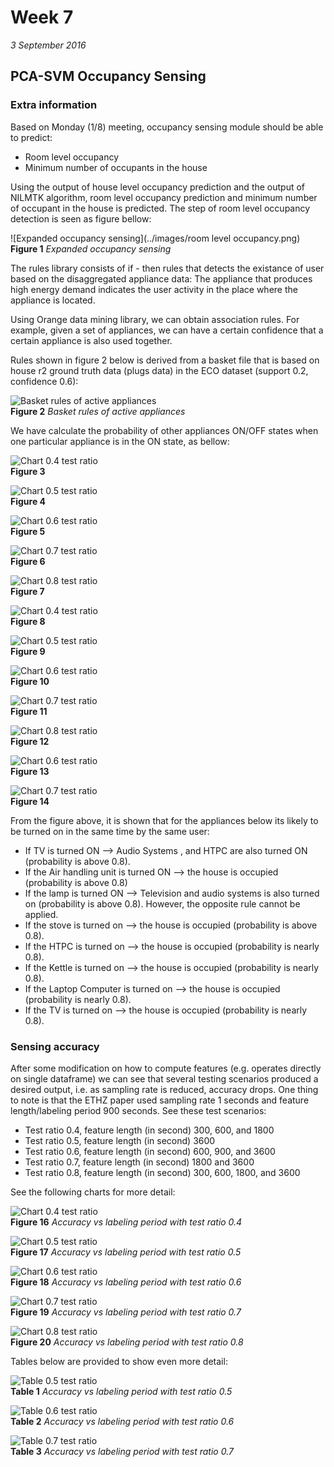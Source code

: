 # Week 7
*3 September 2016*

## PCA-SVM Occupancy Sensing
### Extra information
Based on Monday (1/8) meeting, occupancy sensing module should be able to predict:
* Room level occupancy
* Minimum number of occupants in the house

Using the output of house level occupancy prediction and the output of NILMTK algorithm, room level occupancy prediction and minimum number of occupant in the house is predicted. The step of room level occupancy detection is seen as figure bellow:

![Expanded occupancy sensing](../images/room level occupancy.png)<br>
    **Figure 1** *Expanded occupancy sensing*

The rules library consists of if - then rules that detects the existance of user based on the disaggregated appliance data: The appliance that produces high energy demand indicates the user activity in the place where the appliance is located.

Using Orange data mining library, we can obtain association rules. For example, given a set of appliances, we can have a certain confidence that a certain appliance is also used together.

Rules shown in figure 2 below is derived from a basket file that is based on house r2 ground truth data (plugs data) in the ECO dataset (support 0.2, confidence 0.6):

![Basket rules of active appliances](../images/rule-02-06.PNG)<br>
    **Figure 2** *Basket rules of active appliances*

We have calculate the probability of other appliances ON/OFF states when one particular appliance is in the ON state, as bellow:

![Chart 0.4 test ratio](../images/appliances_state_probability/AC.png)<br>
    **Figure 3**

![Chart 0.5 test ratio](../images/appliances_state_probability/Audio.png)<br>
    **Figure 4**
	
![Chart 0.6 test ratio](../images/appliances_state_probability/Kettle.png)<br>
    **Figure 5**
	
![Chart 0.7 test ratio](../images/appliances_state_probability/TV.png)<br>
    **Figure 6**
	
![Chart 0.8 test ratio](../images/appliances_state_probability/dishwahser.png)<br>
    **Figure 7**

![Chart 0.4 test ratio](../images/appliances_state_probability/freezer.png)<br>
    **Figure 8**

![Chart 0.5 test ratio](../images/appliances_state_probability/fridge.png)<br>
    **Figure 9**
	
![Chart 0.6 test ratio](../images/appliances_state_probability/htpc.png)<br>
    **Figure 10**
	
![Chart 0.7 test ratio](../images/appliances_state_probability/lamp.png)<br>
    **Figure 11**
	
![Chart 0.8 test ratio](../images/appliances_state_probability/laptop_computer.png)<br>
    **Figure 12**
    
![Chart 0.6 test ratio](../images/appliances_state_probability/stove.png)<br>
    **Figure 13**
	
![Chart 0.7 test ratio](../images/appliances_state_probability/tablet_charger.png)<br>
    **Figure 14**

From the figure above, it is shown that for the appliances below its likely to be turned on in the same time by the same user:
* If TV is turned ON --> Audio Systems , and HTPC are also turned ON (probability is above 0.8).
* If the Air handling unit is turned ON --> the house is occupied (probability is above 0.8)
* If the lamp is turned ON --> Television and audio systems is also turned on (probability is above 0.8). However, the opposite rule cannot be applied.
* If the stove is turned on --> the house is occupied (probability is above 0.8).
* If the HTPC is turned on --> the house is occupied (probability is nearly 0.8).
* If the Kettle is turned on --> the house is occupied (probability is nearly 0.8).
* If the Laptop Computer is turned on --> the house is occupied (probability is nearly 0.8).
* If the TV is turned on --> the house is occupied (probability is nearly 0.8).

### Sensing accuracy
After some modification on how to compute features (e.g. operates directly on single dataframe) we can see that several testing scenarios produced a desired output, i.e. as sampling rate is reduced, accuracy drops. One thing to note is that the ETHZ paper used sampling rate 1 seconds and feature length/labeling period 900 seconds. See these test scenarios:
* Test ratio 0.4, feature length (in second) 300, 600, and 1800
* Test ratio 0.5, feature length (in second) 3600
* Test ratio 0.6, feature length (in second) 600, 900, and 3600
* Test ratio 0.7, feature length (in second) 1800 and 3600
* Test ratio 0.8, feature length (in second) 300, 600, 1800, and 3600

See the following charts for more detail:

![Chart 0.4 test ratio](../images/acc-04.png)<br>
    **Figure 16** *Accuracy vs labeling period with test ratio 0.4*

![Chart 0.5 test ratio](../images/acc-05.png)<br>
    **Figure 17** *Accuracy vs labeling period with test ratio 0.5*
	
![Chart 0.6 test ratio](../images/acc-06.png)<br>
    **Figure 18** *Accuracy vs labeling period with test ratio 0.6*
	
![Chart 0.7 test ratio](../images/acc-07.png)<br>
    **Figure 19** *Accuracy vs labeling period with test ratio 0.7*
	
![Chart 0.8 test ratio](../images/acc-08.png)<br>
    **Figure 20** *Accuracy vs labeling period with test ratio 0.8*

Tables below are provided to show even more detail:

![Table 0.5 test ratio](../images/tacc-05.JPG)<br>
	**Table 1** *Accuracy vs labeling period with test ratio 0.5*
	
![Table 0.6 test ratio](../images/tacc-06.JPG)<br>
	**Table 2** *Accuracy vs labeling period with test ratio 0.6*
	
![Table 0.7 test ratio](../images/tacc-07.JPG)<br>
	**Table 3** *Accuracy vs labeling period with test ratio 0.7*    
